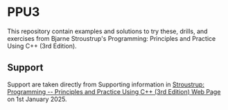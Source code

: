 # PPU3

This repository contain examples and solutions to try these, drills, and exercises from Bjarne Stroustrup's Programming: Principles and Practice Using C++ (3rd Edition).

## Support

Support are taken directly from Supporting information in [Stroustrup: Programming -- Principles and Practice Using C++ (3rd Edition) Web Page](https://www.stroustrup.com/programming.html) on 1st January 2025.
